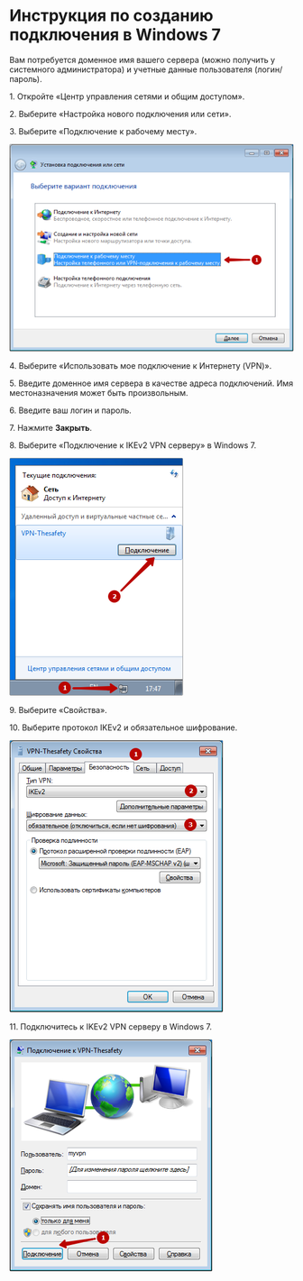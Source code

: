 # Инструкция по созданию подключения в Windows 7

Вам потребуется доменное имя вашего сервера (можно получить у системного администратора) и учетные данные пользователя (логин/пароль).

1\. Откройте «Центр управления сетями и общим доступом».

2\. Выберите «Настройка нового подключения или сети».

3\. Выберите «Подключение к рабочему месту».

![](../../../../.gitbook/assets/windows7-ikev2vpn-ru-3.png)

4\. Выберите «Использовать мое подключение к Интернету (VPN)».

5\. Введите доменное имя сервера в качестве адреса подключений. Имя местоназначения может быть произвольным.

6\. Введите ваш логин и пароль.

7\. Нажмите **Закрыть**.

8\. Выберите «Подключение к IKEv2 VPN серверу» в Windows 7.

![](../../../../.gitbook/assets/windows7-ikev2vpn-ru-8.png)

9\. Выберите «Свойства».

10\. Выберите протокол IKEv2 и обязательное шифрование.

![](../../../../.gitbook/assets/17072215.png)

11\. Подключитесь к IKEv2 VPN серверу в Windows 7.

![](../../../../.gitbook/assets/17072216.png)
